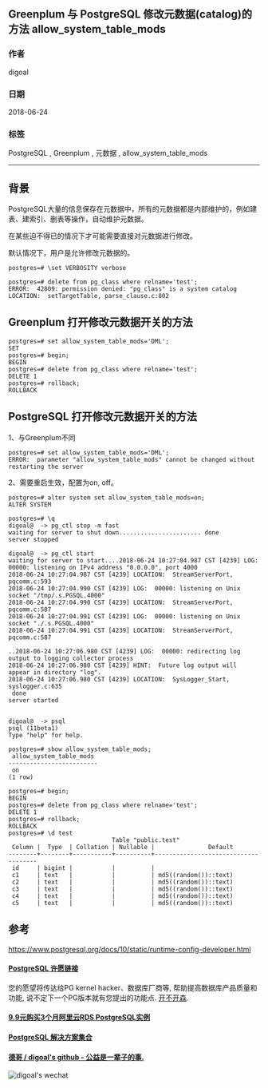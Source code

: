 ## Greenplum 与 PostgreSQL 修改元数据(catalog)的方法 allow_system_table_mods  
                                                             
### 作者                                                             
digoal                                                             
                                                             
### 日期                                                             
2018-06-24                                                           
                                                             
### 标签                                                             
PostgreSQL , Greenplum , 元数据 , allow_system_table_mods   
                                                             
----                                                             
                                                             
## 背景    
PostgreSQL大量的信息保存在元数据中，所有的元数据都是内部维护的，例如建表、建索引、删表等操作，自动维护元数据。  
  
在某些迫不得已的情况下才可能需要直接对元数据进行修改。  
  
默认情况下，用户是允许修改元数据的。  
  
```  
postgres=# \set VERBOSITY verbose  
  
postgres=# delete from pg_class where relname='test';  
ERROR:  42809: permission denied: "pg_class" is a system catalog  
LOCATION:  setTargetTable, parse_clause.c:802  
```  
  
## Greenplum 打开修改元数据开关的方法  
  
```  
postgres=# set allow_system_table_mods='DML';  
SET  
postgres=# begin;  
BEGIN  
postgres=# delete from pg_class where relname='test';  
DELETE 1  
postgres=# rollback;  
ROLLBACK  
```  
  
## PostgreSQL 打开修改元数据开关的方法  
1、与Greenplum不同  
  
```  
postgres=# set allow_system_table_mods='DML';  
ERROR:  parameter "allow_system_table_mods" cannot be changed without restarting the server  
```  
  
2、需要重启生效，配置为on, off。  
  
```  
postgres=# alter system set allow_system_table_mods=on;  
ALTER SYSTEM  
  
postgres=# \q  
digoal@  -> pg_ctl stop -m fast  
waiting for server to shut down....................... done  
server stopped  
  
digoal@  -> pg_ctl start  
waiting for server to start....2018-06-24 10:27:04.987 CST [4239] LOG:  00000: listening on IPv4 address "0.0.0.0", port 4000  
2018-06-24 10:27:04.987 CST [4239] LOCATION:  StreamServerPort, pqcomm.c:593  
2018-06-24 10:27:04.990 CST [4239] LOG:  00000: listening on Unix socket "/tmp/.s.PGSQL.4000"  
2018-06-24 10:27:04.990 CST [4239] LOCATION:  StreamServerPort, pqcomm.c:587  
2018-06-24 10:27:04.991 CST [4239] LOG:  00000: listening on Unix socket "./.s.PGSQL.4000"  
2018-06-24 10:27:04.991 CST [4239] LOCATION:  StreamServerPort, pqcomm.c:587  
  
..2018-06-24 10:27:06.980 CST [4239] LOG:  00000: redirecting log output to logging collector process  
2018-06-24 10:27:06.980 CST [4239] HINT:  Future log output will appear in directory "log".  
2018-06-24 10:27:06.980 CST [4239] LOCATION:  SysLogger_Start, syslogger.c:635  
 done  
server started  
  
  
digoal@  -> psql  
psql (11beta1)  
Type "help" for help.  
  
postgres=# show allow_system_table_mods;  
 allow_system_table_mods   
-------------------------  
 on  
(1 row)  
  
postgres=# begin;  
BEGIN  
postgres=# delete from pg_class where relname='test';  
DELETE 1  
postgres=# rollback;  
ROLLBACK  
postgres=# \d test  
                             Table "public.test"  
 Column |  Type  | Collation | Nullable |               Default                 
--------+--------+-----------+----------+-------------------------------------  
 id     | bigint |           |          |   
 c1     | text   |           |          | md5((random())::text)  
 c2     | text   |           |          | md5((random())::text)  
 c3     | text   |           |          | md5((random())::text)  
 c4     | text   |           |          | md5((random())::text)  
 c5     | text   |           |          | md5((random())::text)  
```  
  
## 参考  
https://www.postgresql.org/docs/10/static/runtime-config-developer.html  
  
  
  
  
  
  
  
  
  
  
  
  
  
  
  
  
  
  
  
  
  
  
  
  
  
  
  
  
  
  
  
  
  
  
  
  
  
  
  
  
  
  
  
  
  
  
  
  
  
  
  
  
  
  
  
  
  
  
  
  
  
  
  
  
#### [PostgreSQL 许愿链接](https://github.com/digoal/blog/issues/76 "269ac3d1c492e938c0191101c7238216")
您的愿望将传达给PG kernel hacker、数据库厂商等, 帮助提高数据库产品质量和功能, 说不定下一个PG版本就有您提出的功能点. [开不开森](https://github.com/digoal/blog/issues/76 "269ac3d1c492e938c0191101c7238216").  
  
  
#### [9.9元购买3个月阿里云RDS PostgreSQL实例](https://www.aliyun.com/database/postgresqlactivity "57258f76c37864c6e6d23383d05714ea")
  
  
#### [PostgreSQL 解决方案集合](https://yq.aliyun.com/topic/118 "40cff096e9ed7122c512b35d8561d9c8")
  
  
#### [德哥 / digoal's github - 公益是一辈子的事.](https://github.com/digoal/blog/blob/master/README.md "22709685feb7cab07d30f30387f0a9ae")
  
  
![digoal's wechat](../pic/digoal_weixin.jpg "f7ad92eeba24523fd47a6e1a0e691b59")
  
